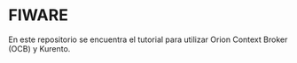 # FIWARE
En este repositorio se encuentra el tutorial para utilizar Orion Context Broker (OCB) y Kurento.

